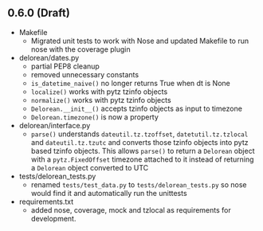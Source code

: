 0.6.0 (Draft)
-------------
- Makefile
    - Migrated unit tests to work with Nose and updated Makefile to run nose with the coverage plugin
- delorean/dates.py
    - partial PEP8 cleanup
    - removed unnecessary constants
    - `is_datetime_naive()` no longer returns True when dt is None
    - `localize()` works with pytz tzinfo objects
    - `normalize()` works with pytz tzinfo objects
    - `Delorean.__init__()` accepts tzinfo objects as input to timezone
    - `Delorean.timezone()` is now a property
- delorean/interface.py
    - `parse()` understands `dateutil.tz.tzoffset`, `datetutil.tz.tzlocal` and `dateutil.tz.tzutc` and converts those tzinfo
      objects into pytz based tzinfo objects.  This allows `parse()` to return a `Delorean` object with a `pytz.FixedOffset`
      timezone attached to it instead of returning a `Delorean` object converted to UTC
- tests/delorean\_tests.py
    - renamed `tests/test_data.py` to `tests/delorean_tests.py` so nose would find it and automatically run the
      unittests
- requirements.txt
    - added nose, coverage, mock and tzlocal as requirements for development.

